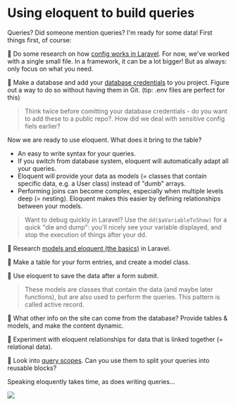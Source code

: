 # Using eloquent to build queries

Queries? Did someone mention queries?
I'm ready for some data! First things first, of course:

🌱 Do some research on how [config works in Laravel](https://laravel.com/docs/8.x/configuration#environment-configuration). For now, we've worked with a single small file. In a framework, it can be a lot bigger! But as always: only focus on what you need.

🌱 Make a database and add your [database credentials](https://laracasts.com/series/laravel-8-from-scratch/episodes/17) to you project. Figure out a way to do so without having them in Git. (tip: .env files are perfect for this)

> Think twice before comitting your database credentials - do you want to add these to a public repo?. How did we deal with sensitive config fiels earlier?

Now we are ready to use eloquent. What does it bring to the table?
- An easy to write syntax for your queries.
- If you switch from database system, eloquent will automatically adapt all your queries.
- Eloquent will provide your data as models (= classes that contain specific data, e.g. a User class) instead of "dumb" arrays.
- Performing joins can become complex, especially when multiple levels deep (= nesting). Eloquent makes this easier by defining relationships between your models.

> Want to debug quickly in Laravel? Use the `dd($aVariableToShow)` for a quick "die and dump": you'll nicely see your variable displayed, and stop the execution of things àfter your dd.

🌱 Research [models and eloquent (the basics)](https://laracasts.com/series/laravel-8-from-scratch/episodes/19) in Laravel.

🌱 Make a table for your form entries, and create a model class.

🌱 Use eloquent to save the data after a form submit.

> These models are classes that contain the data (and maybe later functions), but are also used to perform the queries. This pattern is called active record.

🌼 What other info on the site can come from the database? Provide tables & models, and make the content dynamic.

🌳 Experiment with eloquent relationships for data that is linked together (= relational data).

🌳 Look into [query scopes](https://dev.to/bertheyman/the-magic-of-query-scopes-in-laravel-pfp). Can you use them to split your queries into reusable blocks?

Speaking eloquently takes time, as does writing queries...

![](https://media.giphy.com/media/VGVwLultLZjrrssAak/giphy.gif)
